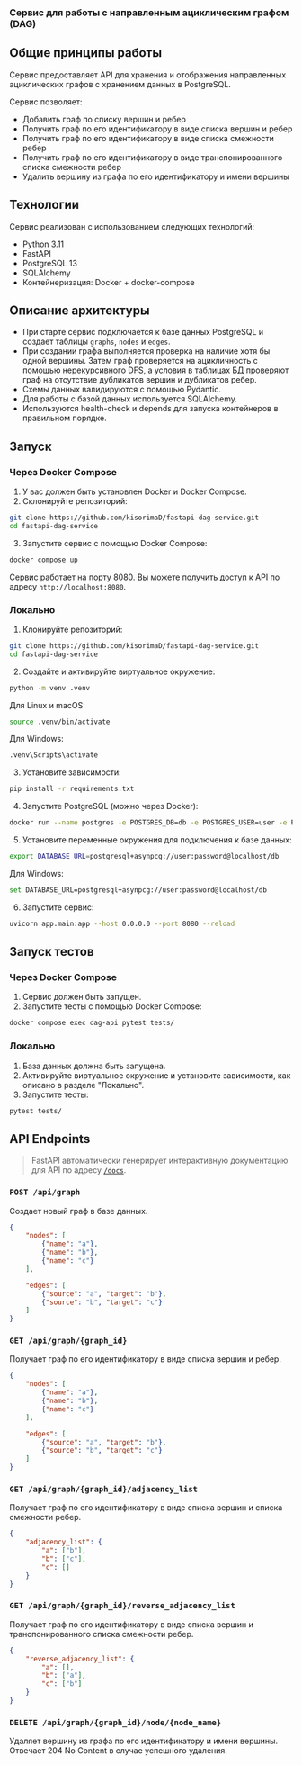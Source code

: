 ### Сервис для работы с направленным ациклическим графом (DAG)

## Общие принципы работы
Сервис предоставляет API для хранения и отображения направленных ациклических графов с хранением данных в PostgreSQL.

Сервис позволяет:
- Добавить граф по списку вершин и ребер
- Получить граф по его идентификатору в виде списка вершин и ребер
- Получить граф по его идентификатору в виде списка смежности ребер
- Получить граф по его идентификатору в виде транспонированного списка смежности ребер
- Удалить вершину из графа по его идентификатору и имени вершины


## Технологии
Сервис реализован с использованием следующих технологий:
- Python 3.11
- FastAPI
- PostgreSQL 13
- SQLAlchemy
- Контейнеризация: Docker + docker-compose

## Описание архитектуры
- При старте сервис подключается к базе данных PostgreSQL и создает таблицы `graphs`, `nodes` и `edges`.
- При создании графа выполняется проверка на наличие хотя бы одной вершины. Затем граф проверяется на ацикличность с помощью нерекурсивного DFS, а условия в таблицах БД проверяют граф на отсутствие дубликатов вершин и дубликатов ребер.
- Схемы данных валидируются с помощью Pydantic.
- Для работы с базой данных используется SQLAlchemy.
- Используются health-check и depends для запуска контейнеров в правильном порядке.

## Запуск

### Через Docker Compose
1. У вас должен быть установлен Docker и Docker Compose.
2. Склонируйте репозиторий:
```bash
git clone https://github.com/kisorimaD/fastapi-dag-service.git
cd fastapi-dag-service
```
3. Запустите сервис с помощью Docker Compose:
```bash
docker compose up
```
Сервис работает на порту 8080. Вы можете получить доступ к API по адресу `http://localhost:8080`.

### Локально
1. Клонируйте репозиторий:
```bash
git clone https://github.com/kisorimaD/fastapi-dag-service.git
cd fastapi-dag-service
```
2. Создайте и активируйте виртуальное окружение:
```bash
python -m venv .venv
```
Для Linux и macOS:
```bash
source .venv/bin/activate
```

Для Windows:
```bash
.venv\Scripts\activate
```

3. Установите зависимости:
```bash
pip install -r requirements.txt
```
4. Запустите PostgreSQL (можно через Docker):
```bash
docker run --name postgres -e POSTGRES_DB=db -e POSTGRES_USER=user -e POSTGRES_PASSWORD=password -p 5432:5432 postgres:13
```
5. Установите переменные окружения для подключения к базе данных:
```bash
export DATABASE_URL=postgresql+asynpcg://user:password@localhost/db
```
Для Windows:
```bash
set DATABASE_URL=postgresql+asynpcg://user:password@localhost/db
```
6. Запустите сервис:
```bash
uvicorn app.main:app --host 0.0.0.0 --port 8080 --reload
```

## Запуск тестов
### Через Docker Compose
1. Сервис должен быть запущен.
2. Запустите тесты с помощью Docker Compose:
```bash
docker compose exec dag-api pytest tests/
```
### Локально
1. База данных должна быть запущена.
2. Активируйте виртуальное окружение и установите зависимости, как описано в разделе "Локально".
3. Запустите тесты:
```bash
pytest tests/
```

## API Endpoints

> FastAPI автоматически генерирует интерактивную документацию для API по адресу [`/docs`](http://localhost:8080/docs). 

### `POST /api/graph`
Создает новый граф в базе данных.
```json
{
    "nodes": [
        {"name": "a"},
        {"name": "b"},
        {"name": "c"}
    ],

    "edges": [
        {"source": "a", "target": "b"},
        {"source": "b", "target": "c"}
    ]
}
```

### `GET /api/graph/{graph_id}`
Получает граф по его идентификатору в виде списка вершин и ребер.
```json
{
    "nodes": [
        {"name": "a"},
        {"name": "b"},
        {"name": "c"}
    ],

    "edges": [
        {"source": "a", "target": "b"},
        {"source": "b", "target": "c"}
    ]
}
```

### `GET /api/graph/{graph_id}/adjacency_list`
Получает граф по его идентификатору в виде списка вершин и списка смежности ребер.
```json
{
    "adjacency_list": {
        "a": ["b"],
        "b": ["c"],
        "c": []
    }
}
```

### `GET /api/graph/{graph_id}/reverse_adjacency_list`
Получает граф по его идентификатору в виде списка вершин и транспонированного списка смежности ребер.
```json
{
    "reverse_adjacency_list": {
        "a": [],
        "b": ["a"],
        "c": ["b"]
    }
}
```

### `DELETE /api/graph/{graph_id}/node/{node_name}`
Удаляет вершину из графа по его идентификатору и имени вершины.
Отвечает 204 No Content в случае успешного удаления.
